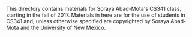 This directory contains materials for Soraya Abad-Mota's CS341 class, starting
in the fall of 2017. Materials in here are for the use of students in CS341 and,
unless otherwise specified are copyrighted by Soraya Abad-Mota and the University of 
New Mexico.